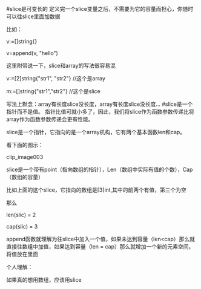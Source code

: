 #slice是可变长的
定义完一个slice变量之后，不需要为它的容量而担心，你随时可以往slice里面加数据

比如：

v:=[]string{}

v=append(v, "hello")

这里附带说一下，slice和array的写法很容易混

v:=[2]string{"str1", "str2"} //这个是array

m:=[]string{"str1","str2"} //这个是slice

写法上默念：array有长度slice没长度，array有长度slice没长度…
#slice是一个指针而不是值。
指针比值可就小多了，因此，我们将slice作为函数参数传递比将array作为函数参数传递会更有性能。

slice是一个指针，它指向的是一个array机构，它有两个基本函数len和cap。

看下面的图示：

clip_image003

slice是一个带有point（指向数组的指针），Len（数组中实际有值的个数），Cap（数组的容量）

比如上面的这个slice，它指向的数组是[3]int,其中的前两个有值，第三个为空

那么

len(slic) = 2

cap(slic) = 3

 append函数就理解为往slice中加入一个值，如果未达到容量（len<cap）那么就直接往数组中加值，如果达到容量（len = cap）那么就增加一个新的元素空间，将值放在里面

个人理解：

如果真的想用数组，应该用slice
